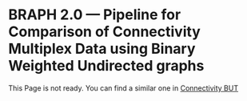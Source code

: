 # BRAPH 2.0 — Pipeline for Comparison of Connectivity Multiplex Data using Binary Weighted Undirected graphs

This Page is not ready. You can find a similar one in [Connectivity BUT](../tut_a_con_but)
